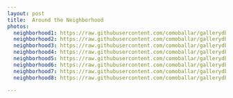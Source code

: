 ```yaml
---
layout: post
title:  Around the Neighborhood
photos:
  neighborhood1: https://raw.githubusercontent.com/comoballar/gallerydb/main/neighborhood/neighborhood01.jpg
  neighborhood2: https://raw.githubusercontent.com/comoballar/gallerydb/main/neighborhood/neighborhood02.jpg
  neighborhood3: https://raw.githubusercontent.com/comoballar/gallerydb/main/neighborhood/neighborhood03.jpg
  neighborhood4: https://raw.githubusercontent.com/comoballar/gallerydb/main/neighborhood/neighborhood04.jpg
  neighborhood5: https://raw.githubusercontent.com/comoballar/gallerydb/main/neighborhood/neighborhood09.jpg
  neighborhood6: https://raw.githubusercontent.com/comoballar/gallerydb/main/neighborhood/neighborhood06.jpg
  neighborhood7: https://raw.githubusercontent.com/comoballar/gallerydb/main/neighborhood/neighborhood07.jpg
  neighborhood8: https://raw.githubusercontent.com/comoballar/gallerydb/main/neighborhood/neighborhood08.jpg

---
```

